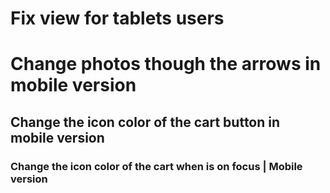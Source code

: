 # Fix view for tablets users
# Change photos though the arrows in mobile version
## Change the icon color of the cart button in mobile version
### Change the icon color of the cart when is on focus | Mobile version